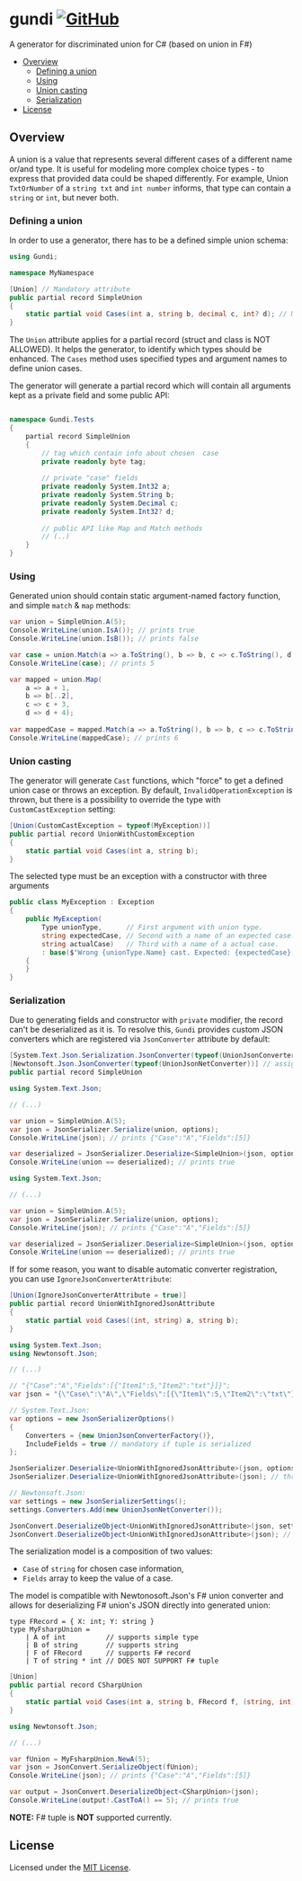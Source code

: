 # gundi [![GitHub](https://img.shields.io/github/license/lukaszkrzywizna/gundi)](/LICENSE)

A generator for discriminated union for C# (based on union in F#)

- [Overview](#overview)
    - [Defining a union](#defining-a-union)
    - [Using](#using)
    - [Union casting](#union-casting)
    - [Serialization](#serialization)
- [License](#license)

## Overview

A union is a value that represents several different cases of a different name or/and type. It is useful for modeling
more complex choice types - to express that provided data could be shaped differently. For example, Union `TxtOrNumber`
of a `string txt` and `int number` informs, that type can contain a `string` or `int`, but never both.

### Defining a union

In order to use a generator, there has to be a defined simple union schema:

```c#
using Gundi;

namespace MyNamespace

[Union] // Mandatory attribute
public partial record SimpleUnion
{
    static partial void Cases(int a, string b, decimal c, int? d); // Mandatory function. `static partial void Cases` is a must-have
}
```

The `Union` attribute applies for a partial record (struct and class is NOT ALLOWED). It helps the generator, to
identify which types should be enhanced. The `Cases` method uses specified types and argument names to define union
cases.

The generator will generate a partial record which will contain all arguments kept as a private field and some public
API:

```c#

namespace Gundi.Tests
{
    partial record SimpleUnion
    {
        // tag which contain info about chosen  case
        private readonly byte tag;
        
        // private "case" fields
        private readonly System.Int32 a;
        private readonly System.String b;
        private readonly System.Decimal c;
        private readonly System.Int32? d;
        
        // public API like Map and Match methods
        // (..)
    }
}
```

### Using

Generated union should contain static argument-named factory function, and simple `match` & `map` methods:

```c#
var union = SimpleUnion.A(5);
Console.WriteLine(union.IsA()); // prints true
Console.WriteLine(union.IsB()); // prints false

var case = union.Match(a => a.ToString(), b => b, c => c.ToString(), d => d.ToString());
Console.WriteLine(case); // prints 5

var mapped = union.Map(
    a => a + 1,
    b => b[..2],
    c => c + 3,
    d => d + 4);
    
var mappedCase = mapped.Match(a => a.ToString(), b => b, c => c.ToString(), d => d.ToString());
Console.WriteLine(mappedCase); // prints 6

```

### Union casting

The generator will generate `Cast` functions, which "force" to get a defined union case or throws an exception. By
default, `InvalidOperationException` is thrown, but there is a possibility to override the type
with `CustomCastException` setting:

```c#
[Union(CustomCastException = typeof(MyException))]
public partial record UnionWithCustomException
{
    static partial void Cases(int a, string b);
}
```

The selected type must be an exception with a constructor with three arguments

```c#
public class MyException : Exception
{
    public MyException(
        Type unionType,      // First argument with union type.
        string expectedCase, // Second with a name of an expected case.
        string actualCase)   // Third with a name of a actual case.
        : base($"Wrong {unionType.Name} cast. Expected: {expectedCase}, Actual: {actualCase}")
    {
    }
}
```

### Serialization

Due to generating fields and constructor with `private` modifier, the record can't be deserialized as it is. To resolve this, `Gundi` provides custom JSON converters which are registered via `JsonConverter` attribute by default:

```c#
[System.Text.Json.Serialization.JsonConverter(typeof(UnionJsonConverterFactory))] // assigned by default
[Newtonsoft.Json.JsonConverter(typeof(UnionJsonNetConverter))] // assigned by default
public partial record SimpleUnion
```

```c#
using System.Text.Json;

// (...)

var union = SimpleUnion.A(5);
var json = JsonSerializer.Serialize(union, options);
Console.WriteLine(json); // prints {"Case":"A","Fields":[5]}

var deserialized = JsonSerializer.Deserialize<SimpleUnion>(json, options);
Console.WriteLine(union == deserialized); // prints true
```

```c#
using System.Text.Json;

// (...)

var union = SimpleUnion.A(5);
var json = JsonSerializer.Serialize(union, options);
Console.WriteLine(json); // prints {"Case":"A","Fields":[5]}

var deserialized = JsonSerializer.Deserialize<SimpleUnion>(json, options);
Console.WriteLine(union == deserialized); // prints true
```

If for some reason, you want to disable automatic converter registration, you can use `IgnoreJsonConverterAttribute`:

```c#
[Union(IgnoreJsonConverterAttribute = true)]
public partial record UnionWithIgnoredJsonAttribute
{
    static partial void Cases((int, string) a, string b);
}
```

```c#
using System.Text.Json;
using Newtonsoft.Json;

// (...)

// "{"Case":"A","Fields":[{"Item1":5,"Item2":"txt"}]}";
var json = "{\"Case\":\"A\",\"Fields\":[{\"Item1\":5,\"Item2\":\"txt\"}]}";

// System.Text.Json:
var options = new JsonSerializerOptions()
{
    Converters = {new UnionJsonConverterFactory()},
    IncludeFields = true // mandatory if tuple is serialized
};

JsonSerializer.Deserialize<UnionWithIgnoredJsonAttribute>(json, options); // works
JsonSerializer.Deserialize<UnionWithIgnoredJsonAttribute>(json); // throws an error

// Newtonsoft.Json:
var settings = new JsonSerializerSettings();
settings.Converters.Add(new UnionJsonNetConverter());

JsonConvert.DeserializeObject<UnionWithIgnoredJsonAttribute>(json, settings); // works
JsonConvert.DeserializeObject<UnionWithIgnoredJsonAttribute>(json); // throws an error
```

The serialization model is a composition of two values:
- `Case` of `string` for chosen case information,
- `Fields` array to keep the value of a case.

The model is compatible with Newtonosoft.Json's F# union converter and allows for deserializing F# union's JSON directly into generated union:

```f#
type FRecord = { X: int; Y: string }
type MyFsharpUnion =
    | A of int          // supports simple type
    | B of string       // supports string
    | F of FRecord      // supports F# record
    | T of string * int // DOES NOT SUPPORT F# tuple
```

```c#
[Union]
public partial record CSharpUnion
{
    static partial void Cases(int a, string b, FRecord f, (string, int) t);
}
```

```c#
using Newtonsoft.Json;

// (...)

var fUnion = MyFsharpUnion.NewA(5);
var json = JsonConvert.SerializeObject(fUnion);
Console.WriteLine(json); // prints {"Case":"A","Fields":[5]}

var output = JsonConvert.DeserializeObject<CSharpUnion>(json);
Console.WriteLine(output!.CastToA() == 5); // prints true
```

**NOTE:** F# tuple is **NOT** supported currently.

## License

Licensed under the [MIT License](LICENSE.txt).
